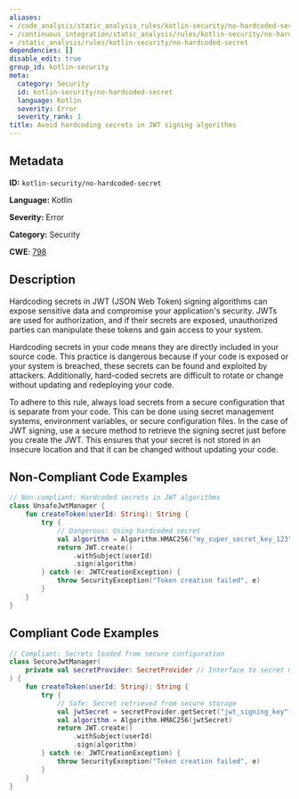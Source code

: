 ```yaml
---
aliases:
- /code_analysis/static_analysis_rules/kotlin-security/no-hardcoded-secret
- /continuous_integration/static_analysis/rules/kotlin-security/no-hardcoded-secret
- /static_analysis/rules/kotlin-security/no-hardcoded-secret
dependencies: []
disable_edit: true
group_id: kotlin-security
meta:
  category: Security
  id: kotlin-security/no-hardcoded-secret
  language: Kotlin
  severity: Error
  severity_rank: 1
title: Avoid hardcoding secrets in JWT signing algorithms
---
```

<!--  SOURCED FROM https://github.com/DataDog/datadog-static-analyzer-rule-docs -->


## Metadata
**ID:** `kotlin-security/no-hardcoded-secret`

**Language:** Kotlin

**Severity:** Error

**Category:** Security

**CWE**: [798](https://cwe.mitre.org/data/definitions/798.html)

## Description
Hardcoding secrets in JWT (JSON Web Token) signing algorithms can expose sensitive data and compromise your application's security. JWTs are used for authorization, and if their secrets are exposed, unauthorized parties can manipulate these tokens and gain access to your system.

Hardcoding secrets in your code means they are directly included in your source code. This practice is dangerous because if your code is exposed or your system is breached, these secrets can be found and exploited by attackers. Additionally, hard-coded secrets are difficult to rotate or change without updating and redeploying your code.

To adhere to this rule, always load secrets from a secure configuration that is separate from your code. This can be done using secret management systems, environment variables, or secure configuration files. In the case of JWT signing, use a secure method to retrieve the signing secret just before you create the JWT. This ensures that your secret is not stored in an insecure location and that it can be changed without updating your code.

## Non-Compliant Code Examples
```kotlin
// Non-compliant: Hardcoded secrets in JWT algorithms
class UnsafeJwtManager {
    fun createToken(userId: String): String {
        try {
            // Dangerous: Using hardcoded secret
            val algorithm = Algorithm.HMAC256("my_super_secret_key_123")
            return JWT.create()
                .withSubject(userId)
                .sign(algorithm)
        } catch (e: JWTCreationException) {
            throw SecurityException("Token creation failed", e)
        }
    }
}
```

## Compliant Code Examples
```kotlin
// Compliant: Secrets loaded from secure configuration
class SecureJwtManager(
    private val secretProvider: SecretProvider // Interface to secret management system
) {
    fun createToken(userId: String): String {
        try {
            // Safe: Secret retrieved from secure storage
            val jwtSecret = secretProvider.getSecret("jwt_signing_key")
            val algorithm = Algorithm.HMAC256(jwtSecret)
            return JWT.create()
                .withSubject(userId)
                .sign(algorithm)
        } catch (e: JWTCreationException) {
            throw SecurityException("Token creation failed", e)
        }
    }
}
```
